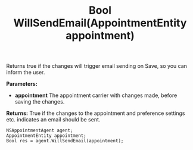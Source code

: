 ﻿---
uid: crmscript_ref_NSAppointmentAgent_WillSendEmail
title: Bool WillSendEmail(AppointmentEntity appointment)
intellisense: NSAppointmentAgent.WillSendEmail
keywords: NSAppointmentAgent, WillSendEmail
so.topic: reference
---

Returns true if the changes will trigger email sending on Save, so you can inform the user.

**Parameters:**
 - **appointment** The appointment carrier with changes made, before saving the changes.

**Returns:** True if the changes to the appointment and preference settings etc. indicates an email should be sent.

```crmscript
NSAppointmentAgent agent;
AppointmentEntity appointment;
Bool res = agent.WillSendEmail(appointment);
```

